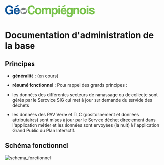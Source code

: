 ![picto](/doc/img/Logo_web-GeoCompiegnois.png)

# Documentation d'administration de la base #

## Principes
  * **généralité** :
(en cours)
 
 * **résumé fonctionnel** :
Pour rappel des grands principes :

* les données des différentes secteurs de ramassage ou de collecte sont gérés par le Sercvice SIG qui met à jour sur demande du servide des déchets
* les données des PAV Verre et TLC (positonnement et données attributaires) sont mises à jour par le Service déchet directement dans l'application métier et les données sont envoyées (la nuit) à l'application Grand Public du Plan Interactif.

## Schéma fonctionnel

![schema_fonctionnel](img/schema_fonctionnel_amt_fon_eco.png)
